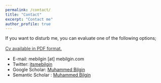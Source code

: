 ```yaml
---
permalink: /contact/
title: "Contact"
excerpt: "Contact me"
author_profile: true
---
```

If you want to disturb me, you can evaluate one of the following options;

<u><a style="line-height: 1.5;" href="http://www.mebilgin.com/cv.pdf"><span style="color: #333333;"><span>Cv available in PDF format.</span></span></a></u>

* E-mail: mebilgin [at] mebilgin.com
* Twitter: [itsmebilgin](http://twitter.com/itsmebilgin)
* Google Scholar: [Muhammed Bilgin](https://scholar.google.com/citations?user=IC-qlswAAAAJ&hl=en&authuser=2&oi=sra)
* Semantic Scholar : [Muhammed Bilgin](https://www.semanticscholar.org/author/Muhammed-Bilgin/34403949)

